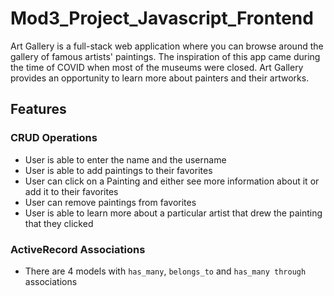 # Mod3_Project_Javascript_Frontend
Art Gallery is a full-stack web application where you can browse around the gallery of famous artists' paintings. The inspiration of this app came during the time of COVID when most of the museums were closed. Art Gallery provides an opportunity to learn more about painters and their artworks.
## Features
### CRUD Operations
* User is able to enter the name and the username
* User is able to add paintings to their favorites 
* User can click on a Painting and either see more information about it or add it to their favorites 
* User can remove paintings from favorites
* User is able to learn more about a particular artist that drew the painting that they clicked 
### ActiveRecord Associations
* There are 4 models with `has_many`, `belongs_to` and `has_many through` associations

